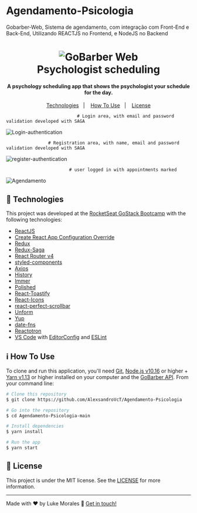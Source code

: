 # Agendamento-Psicologia
Gobarber-Web, Sistema de agendamento, com integração com Front-End e Back-End, Utilizando REACTJS no Frontend, e NodeJS no Backend

<h1 align="center">
    <img alt="GoBarber Web" src="https://attualizecontabil.com.br/wp-content/uploads/2021/07/Attualize-2021-07-28T122708.155-300x300.png" />
    <br>
    Psychologist scheduling
</h1>

<h4 align="center">
  A psychology scheduling app that shows the psychologist your schedule for the day.
</h4>

<p align="center">
  <a href="#rocket-technologies">Technologies</a>&nbsp;&nbsp;&nbsp;|&nbsp;&nbsp;&nbsp;
  <a href="#information_source-how-to-use">How To Use</a>&nbsp;&nbsp;&nbsp;|&nbsp;&nbsp;&nbsp;
  <a href="#memo-license">License</a>
</p>

                               # Login area, with email and password validation developed with SAGA
![Login-authentication](https://user-images.githubusercontent.com/101852187/202605306-46436fde-2107-4035-9fbb-6fd2ad459e39.png)

                    # Registration area, with name, email and password validation developed with SAGA
![register-authentication](https://user-images.githubusercontent.com/101852187/202605512-27184733-936b-48e4-8d11-06c316c175e2.png)

                            # user logged in with appointments marked
![Agendamento](https://user-images.githubusercontent.com/101852187/202606291-7cc4eeda-389d-4106-b7f6-57dd636ebe78.png)






## :rocket: Technologies

This project was developed at the [RocketSeat GoStack Bootcamp](https://rocketseat.com.br/bootcamp) with the following technologies:

-  [ReactJS](https://reactjs.org/)
-  [Create React App Configuration Override](https://github.com/sharegate/craco)
-  [Redux](https://redux.js.org/)
-  [Redux-Saga](https://redux-saga.js.org/)
-  [React Router v4](https://github.com/ReactTraining/react-router)
-  [styled-components](https://www.styled-components.com/)
-  [Axios](https://github.com/axios/axios)
-  [History](https://www.npmjs.com/package/history)
-  [Immer](https://github.com/immerjs/immer)
-  [Polished](https://polished.js.org/)
-  [React-Toastify](https://fkhadra.github.io/react-toastify/)
-  [React-Icons](http://react-icons.github.io/react-icons/)
-  [react-perfect-scrollbar](https://github.com/OpusCapita/react-perfect-scrollbar)
-  [Unform](https://github.com/Rocketseat/unform)
-  [Yup](https://www.npmjs.com/package/yup)
-  [date-fns](https://date-fns.org/)  
-  [Reactotron](https://infinite.red/reactotron)
-  [VS Code][vc] with [EditorConfig][vceditconfig] and [ESLint][vceslint]

## :information_source: How To Use

To clone and run this application, you'll need [Git](https://git-scm.com), [Node.js v10.16][nodejs] or higher + [Yarn v1.13][yarn] or higher installed on your computer and the [GoBarber API](https://github.com/lukemorales/gobarber-api). From your command line:

```bash
# Clone this repository
$ git clone https://github.com/AlexsandroVcT/Agendamento-Psicologia

# Go into the repository
$ cd Agendamento-Psicologia-main

# Install dependencies
$ yarn install

# Run the app
$ yarn start
```

## :memo: License
This project is under the MIT license. See the [LICENSE](https://github.com/lukemorales/gobarber-api/blob/master/LICENSE) for more information.

---

Made with ♥ by Luke Morales :wave: [Get in touch!](https://www.linkedin.com/in/lukemorales/)

[nodejs]: https://nodejs.org/
[yarn]: https://yarnpkg.com/
[vc]: https://code.visualstudio.com/
[vceditconfig]: https://marketplace.visualstudio.com/items?itemName=EditorConfig.EditorConfig
[vceslint]: https://marketplace.visualstudio.com/items?itemName=dbaeumer.vscode-eslint
